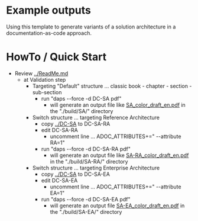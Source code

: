 
# Example outputs
Using this template to generate variants of a solution architecture in a documentation-as-code approach.

# HowTo / Quick Start
- Review [../ReadMe.md](../ReadMe.md)
  - at Validation step
    - Targeting "Default" structure ... classic book - chapter - section - sub-section
      - run "daps --force -d DC-SA pdf"
        - will generate an output file like [SA_color_draft_en.pdf](./SA_color_draft_en.pdf) in the "./build/SA/" directory
    - Switch structure ... targeting Reference Architecture
      - copy [../DC-SA](../DC-SA) to DC-SA-RA
      - edit DC-SA-RA
        - uncomment line ... ADOC_ATTRIBUTES+=" --attribute RA=1"
      - run "daps --force -d DC-SA-RA pdf"
        - will generate an output file like [SA-RA_color_draft_en.pdf](./SA-RA_color_draft_en.pdf) in the "./build/SA-RA/" directory
    - Switch structure ... targeting Enterprise Architecture
      - copy [../DC-SA](../DC-SA) to DC-SA-EA
      - edit DC-SA-EA
        - uncomment line ... ADOC_ATTRIBUTES+=" --attribute EA=1"
      - run "daps --force -d DC-SA-EA pdf"
        - will generate an output file [SA-EA_color_draft_en.pdf](./SA-EA_color_draft_en.pdf) in the "./build/SA-EA/" directory
